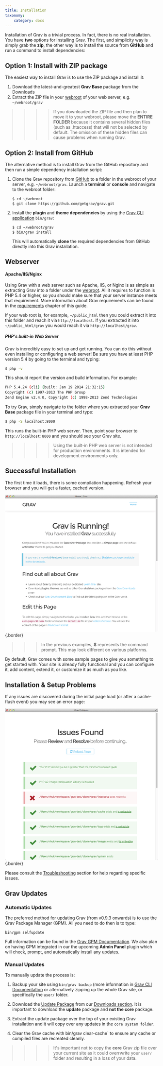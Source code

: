 ```yaml
---
title: Installation
taxonomy:
    category: docs
---
```


Installation of Grav is a trivial process. In fact, there is no real installation.  You have **two** options for installing Grav.  The first, and simplicity way is simply grab the **zip**, the other way is to install the source from **GitHub** and run a command to install dependencies:

## Option 1: Install with ZIP package

The easiest way to install Grav is to use the ZIP package and install it:

1. Download the latest-and-greatest **Grav Base** package from the [Downloads][downloads]
2. Extract the ZIP file in your [webroot][webroot] of your web server, e.g. `~/webroot/grav`

>>>> If you downloaded the ZIP file and then plan to move it to your webroot, please move the **ENTIRE FOLDER** because it contains several hidden files (such as .htaccess) that will not be selected by default. The omission of these hidden files can cause problems when running Grav.

## Option 2: Install from GitHub

The alternative method is to install Grav from the GitHub repository and then run a simple dependency installation script:

1. Clone the Grav repository from [GitHub](https://github.com/getgrav/grav) to a folder in the webroot of your server, e.g. `~/webroot/grav`. Launch a **terminal** or **console** and navigate to the webroot folder:
   ```
   $ cd ~/webroot
   $ git clone https://github.com/getgrav/grav.git
   ```

2. Install the **plugin** and **theme dependencies** by using the [Grav CLI application][grav-cli] `bin/grav`:
   ```
   $ cd ~/webroot/grav
   $ bin/grav install
   ```

   This will automatically **clone** the required dependencies from GitHub directly into this Grav installation.

## Webserver

#### Apache/IIS/Nginx

Using Grav with a web server such as Apache, IIS, or Nginx is as simple as extracting Grav into a folder under the [webroot][webroot]. All it requires to function is PHP 5.4 or higher, so you should make sure that your server instance meets that requirement. More information about Grav requirements can be found in the [requirements](requirements) chapter of this guide.

If your web root is, for example, `~/public_html` then you could extract it into this folder and reach it via `http://localhost`.  If you extracted it into `~/public_html/grav` you would reach it via `http://localhost/grav`.

##### PHP's built-in Web Server

Grav is incredibly easy to set up and get running. You can do this without even installing or configuring a web server!  Be sure you have at least PHP version 5.4 by going to the terminal and typing:

```bash
$ php -v
```

This should report the version and build information.  For example:

```bash
PHP 5.4.24 (cli) (built: Jan 19 2014 21:32:15)
Copyright (c) 1997-2013 The PHP Group
Zend Engine v2.4.0, Copyright (c) 1998-2013 Zend Technologies
```


To try Grav, simply navigate to the folder where you extracted your **Grav Base** package file in your terminal and type:

```bash
$ php -S localhost:8000
```

This runs the built-in PHP web server.  Then, point your browser to `http://localhost:8000` and you should see your Grav site.

>>>> Using the built-in PHP web server is not intended for production environments.  It is intended for development environments only.

## Successful Installation

The first time it loads, there is some compilation happening. Refresh your browser and you will get a faster, cached version.

![Grav Installed](install.png?cropResize=600,600)  {.border}

>>> In the previous examples, **$** represents the command prompt.  This may look different on various platforms.

By default, Grav comes with some sample pages to give you something to get started with.  Your site is already fully functional and you can configure it, add content, extend it, or customize it as much as you like.

## Installation & Setup Problems

If any issues are discovered during the initial page load (or after a cache-flush event) you may see an error page:

![Grav with Problems](problems.png?cropResize=600,600)  {.border}

Please consult the [Troubleshooting](../troubleshooting) section for help regarding specific issues.

## Grav Updates

### Automatic Updates

The preferred method for updating Grav (from v0.9.3 onwards) is to use the Grav Package Manager (GPM). All you need to do then is to type:

```
bin/gpm selfupdate
```

Full information can be found in the [Grav GPM Documentation][grav-gpm].  We also plan on having GPM integrated in our the upcoming **Admin Panel** plugin which will check, prompt, and automatically install any updates.

### Manual Updates

To manually update the process is:

1. Backup your site using `bin/grav backup` (more information in [Grav CLI Documentation][grav-cli] or alternatively zipping up the whole Grav site, or specifically the `user/` folder.

2. Download the [Update Package][update] from our [Downloads section][downloads]. It is important to download the **update** package and **not the core** package.

3. Extract the update package over the top of your existing Grav installation and it will copy over any updates in the `core system folder`.

4. Clear the Grav cache with bin/grav clear-cache` to ensure any cache or compiled files are recreated cleanly.

>>>> It's important not to copy the **core** Grav zip file over your current site as it could overrwrite your `user/` folder and resulting in a loss of your data.

[downloads]: http://getgrav.org/downloads
[webroot]: https://www.wordnik.com/words/webroot
[update]: http://getgrav.org/downloads
[grav-cli]: ../advanced/grav-cli
[grav-gpm]: ../advanced/grav-gpm
